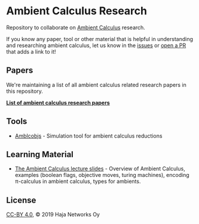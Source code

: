# Ambient Calculus Research

Repository to collaborate on [Ambient Calculus](https://en.wikipedia.org/wiki/Ambient_calculus) research.

If you know any paper, tool or other material that is helpful in understanding and researching ambient calculus, let us know in the [issues](https://github.com/ambientsprotocol/research-ambients/issues) or [open a PR](https://github.com/ambientsprotocol/research-ambients/pulls) that adds a link to it!

## Papers

We're maintaining a list of all ambient calculus related research papers in this repository.

**[List of ambient calculus research papers](https://github.com/ambientsprotocol/research-ambients/blob/master/ambient-calculus-papers.md)**

## Tools

- [AmbIcobjs](https://www-sop.inria.fr/mimosa/ambicobjs/) - Simulation tool for ambient calculus reductions

## Learning Material

- [The Ambient Calculus lecture slides](http://fpl.cs.depaul.edu/jriely/547/extras/ncsm_iii_bertinoro.pdf) - Overview of Ambient Calculus, examples (boolean flags, objective moves, turing machines), encoding π-calculus in ambient calculus, types for ambients.

## License

 [CC-BY 4.0](LICENSE), © 2019 Haja Networks Oy
